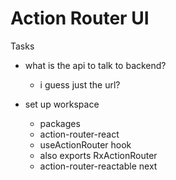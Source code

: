 # Action Router UI

Tasks
- what is the api to talk to backend?
  - i guess just the url?

- set up workspace
  - packages
   - action-router-react
    - useActionRouter hook
    - also exports RxActionRouter
   - action-router-reactable next